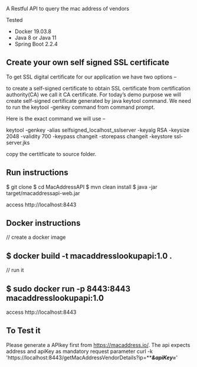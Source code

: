 
A Restful API to query the mac address of vendors

Tested
* Docker 19.03.8
* Java 8 or Java 11
* Spring Boot 2.2.4



## Create your own self signed SSL certificate
To get SSL digital certificate for our application we have two options –

to create a self-signed certificate
to obtain SSL certificate from certification authority(CA) we call it CA certificate.
For today’s demo purpose we will create self-signed certificate generated by java keytool command. We need to run the keytool -genkey command from command prompt.

Here is the exact command we will use –

keytool -genkey -alias selfsigned_localhost_sslserver -keyalg RSA -keysize 2048 -validity 700 -keypass changeit -storepass changeit -keystore ssl-server.jks

copy the certitficate to source folder.

## Run instructions

$ git clone 
$ cd MacAddressAPI
$ mvn clean install
$ java -jar target/macaddressapi-web.jar

  access http://localhost:8443

## Docker instructions

// create a docker image
## $ docker build -t macaddresslookupapi:1.0 .
// run it
## $ sudo docker run -p 8443:8443 macaddresslookupapi:1.0

  access http://localhost:8443

## To Test it
Please generate a APIkey first from https://macaddress.io/.  The api expects address and apiKey as mandatory request parameter
curl -k 'https://localhost:8443/getMacAddressVendorDetails?ip=*****&apiKey=***'

```

